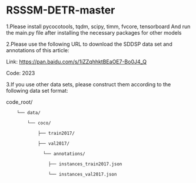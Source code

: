 # RSSSM-DETR-master
1.Please install pycocotools, tqdm, scipy, timm, fvcore, tensorboard And run the main.py file after installing the necessary packages for other models

2.Please use the following URL to download the SDDSP data set and annotations of this article:

  Link: https://pan.baidu.com/s/1iZZqhhktBEaOE7-Bo0J4_Q
  
  Code: 2023

3.If you use other data sets, please construct them according to the following data set format:

code_root/

        └── data/

            └── coco/
    
                ├── train2017/
                
                ├── val2017/
                
                  └── annotations/
                
                	├── instances_train2017.json
                 
                	└── instances_val2017.json

                 
